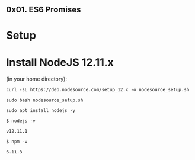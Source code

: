 ## 0x01. ES6 Promises

# Setup

# Install NodeJS 12.11.x
(in your home directory):

```
curl -sL https://deb.nodesource.com/setup_12.x -o nodesource_setup.sh

sudo bash nodesource_setup.sh

sudo apt install nodejs -y
```

```
$ nodejs -v

v12.11.1

$ npm -v

6.11.3
```
